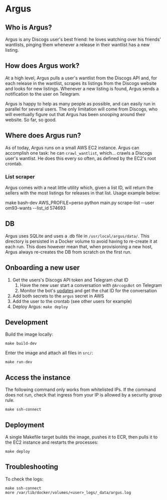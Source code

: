 # Argus
## Who is Argus?
Argus is any Discogs user's best friend: he loves watching over his friends'
wantlists, pinging them whenever a release in their wantlist has a new listing.

## How does Argus work?
At a high level, Argus pulls a user's wantlist from the Discogs API and, for each
release in the wantlist, scrapes its listings from the Discogs website and looks
for new listings. Whenever a new listing is found, Argus sends a notification
to the user on Telegram.

Argus is happy to help as many people as possible, and can easily run in parallel
for several users. The only limitation will come from Discogs, who will eventually
figure out that Argus has been snooping around their website. So far, so good.

## Where does Argus run?
As of today, Argus runs on a small AWS EC2 instance. Argus can accomplish one task:
he can `crawl_wantlist`, which... crawls a Discogs user's wantlist.
He does this every so often, as defined by the EC2's root crontab.

### List scraper
Argus comes with a neat little utility which, given a list ID, will return the
sellers with the most listings for releases in that list. Usage example below:

   make bash-dev
   AWS_PROFILE=perso python main.py scrape-list --user om93-wants --list_id 574693

## DB
Argus uses SQLite and uses a .db file in `/usr/local/argus/data/`.
This directory is persisted in a Docker volume to
avoid having to re-create it at each run. This does however mean that, when
provisioning a new host, Argus always re-creates the DB from scratch on the
first run.

## Onboarding a new user
1. Get the users's Discogs API token and Telegram chat ID
   1. Have the new user start a conversation with `@ArcogsBot` on Telegram
   1. Monitor the bot's [updates](https://api.telegram.org/bot<token>/getUpdates)
      and get the chat ID for the conversation
1. Add both secrets to the `argus` secret in AWS
1. Add the user to the crontab (see other users for example)
1. Deploy Argus: `make deploy`

## Development
Build the image locally:

    make build-dev

Enter the image and attach all files in `src/`:

    make run-dev

## Access the instance
The following command only works from whitelisted IPs. If the command does not
run, check that ingress from your IP is allowed by a security group rule.

    make ssh-connect

## Deployment
A single Makefile target builds the image, pushes it to ECR, then pulls it to
the EC2 instance and restarts the processes:

    make deploy

## Troubleshooting
To check the logs:

    make ssh-connect
    more /var/lib/docker/volumes/<user>_logs/_data/argus.log
